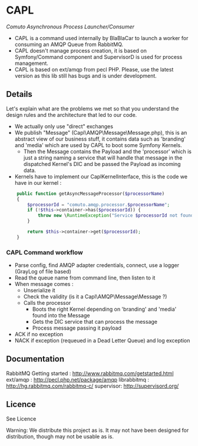 # CAPL #

_Comuto Asynchronous Process Launcher/Consumer_

* CAPL is a command used internally by BlaBlaCar to launch a worker for consuming an
AMQP Queue from RabbitMQ.
* CAPL doesn't manage process creation, it is based on Symfony/Command component
and SupervisorD is used for process management.
* CAPL is based on ext/amqp from pecl PHP. Please, use the latest version as this
lib still has bugs and is under development.

## Details ##

Let's explain what are the problems we met so that you understand the design
rules and the architecture that led to our code.

* We actually only use "direct" exchanges
* We publish "Message" (Capl\AMQP\Message\Message.php), this is an abstract view
  of our business stuff, it contains data such as 'branding' and 'media' which
  are used by CAPL to boot some Symfony Kernels.
	* Then the Message contains the Payload and the 'processor' which is just
	  a string naming a service that will handle that message in the dispatched
	  Kernel's DIC and be passed the Payload as incoming data.
* Kernels have to implement our CaplKernelInterface, this is the code we have in
  our kernel :

```php
    public function getAsyncMessageProcessor($processorName)
    {
        $processorId = "comuto.amqp.processor.$processorName";
        if (!$this->container->has($processorId)) {
            throw new \RuntimeException("Service $processorId not found");
        }

        return $this->container->get($processorId);
    }
```

### CAPL Command workflow ###

* Parse config, find AMQP adapter credentials, connect, use a logger (GrayLog
of file based)
* Read the queue name from command line, then listen to it
* When message comes :
	* Unserialize it
	* Check the validity (is it a Capl\AMQP\Message\Message ?)
	* Calls the processor
	    * Boots the right Kernel depending on 'branding' and 'media' found into
          the Message
	    * Gets the DIC service that can process the message
	    * Process message passing it payload
* ACK if no exception
* NACK if exception (requeued in a Dead Letter Queue) and log exception

## Documentation ##

RabbitMQ Getting started : http://www.rabbitmq.com/getstarted.html
ext/amqp : http://pecl.php.net/package/amqp
librabbitmq : http://hg.rabbitmq.com/rabbitmq-c/
supervisor: http://supervisord.org/

## Licence ##
See Licence

Warning: We distribute this project as is. It may not have been designed for
distribution, though may not be usable as is.
